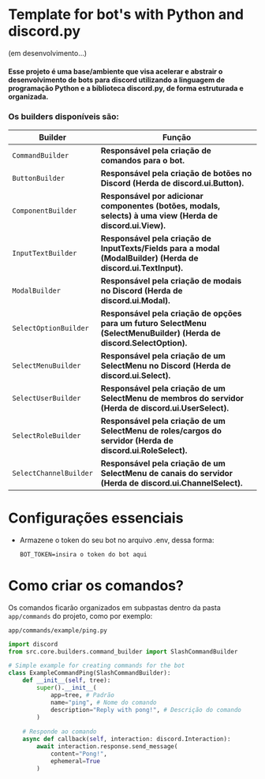 # Template for bot's with Python and discord.py

(em desenvolvimento...)

#### Esse projeto é uma base/ambiente que visa acelerar e abstrair o desenvolvimento de bots para discord utilizando a linguagem de programação Python e a biblioteca discord.py, de forma estruturada e organizada.


### Os builders disponíveis são:


| Builder                | Função                                                                                                                   |
| ---------------------- | -------------------------------------------------------------------------------------------------------------------------- |
| `CommandBuilder`       | **Responsável pela criação de comandos para o bot.**                                                                    |
| `ButtonBuilder`        | **Responsável pela criação de botões no Discord (Herda de discord.ui.Button).**                                        |
| `ComponentBuilder`     | **Responsável por adicionar componentes (botões, modals, selects) à uma view (Herda de discord.ui.View).**              |
| `InputTextBuilder`     | **Responsável pela criação de InputTexts/Fields para a modal (ModalBuilder) (Herda de discord.ui.TextInput).**          |
| `ModalBuilder`         | **Responsável pela criação de modais no Discord (Herda de discord.ui.Modal).**                                          |
| `SelectOptionBuilder`  | **Responsável pela criação de opções para um futuro SelectMenu (SelectMenuBuilder) (Herda de discord.SelectOption).** |
| `SelectMenuBuilder`    | **Responsável pela criação de um SelectMenu no Discord (Herda de discord.ui.Select).**                                  |
| `SelectUserBuilder`    | **Responsável pela criação de um SelectMenu de membros do servidor (Herda de discord.ui.UserSelect).**                  |
| `SelectRoleBuilder`    | **Responsável pela criação de um SelectMenu de roles/cargos do servidor (Herda de discord.ui.RoleSelect).**             |
| `SelectChannelBuilder` | **Responsável pela criação de um SelectMenu de canais do servidor (Herda de discord.ui.ChannelSelect).**                |

# Configurações essenciais

* Armazene o token do seu bot no arquivo .env, dessa forma:
  ````
  BOT_TOKEN=insira o token do bot aqui
  ````

# Como criar os comandos?

Os comandos ficarão organizados em subpastas dentro da pasta `app/commands` do projeto, como por exemplo:

`app/commands/example/ping.py`

````python
import discord 
from src.core.builders.command_builder import SlashCommandBuilder

# Simple example for creating commands for the bot
class ExampleCommandPing(SlashCommandBuilder):
    def __init__(self, tree):
        super().__init__(
            app=tree, # Padrão
            name="ping", # Nome do comando
            description="Reply with pong!", # Descrição do comando
        )
  
    # Responde ao comando
    async def callback(self, interaction: discord.Interaction):
        await interaction.response.send_message(
            content="Pong!",
            ephemeral=True
        )
````
